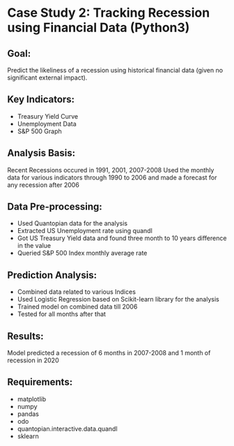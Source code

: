 # Case Study 2: Tracking Recession using Financial Data (Python3)

## Goal:
Predict the likeliness of a recession using historical financial data (given no significant external impact).

## Key Indicators:
- Treasury Yield Curve
- Unemployment Data
- S&P 500 Graph

## Analysis Basis:
Recent Recessions occured in 1991, 2001, 2007-2008
Used the monthly data for various indicators through 1990 to 2006 and made a forecast for any recession after 2006

## Data Pre-processing:
- Used Quantopian data for the analysis
- Extracted US Unemployment rate using quandl 
- Got US Treasury Yield data and found three month to 10 years difference in the value
- Queried S&P 500 Index monthly average rate

## Prediction Analysis:
- Combined data related to various Indices
- Used Logistic Regression based on Scikit-learn library for the analysis
- Trained model on combined data till 2006
- Tested for all months after that

## Results:
Model predicted a recession of 6 months in 2007-2008 and 1 month of recession in 2020

## Requirements:
- matplotlib
- numpy
- pandas
- odo
- quantopian.interactive.data.quandl
- sklearn

